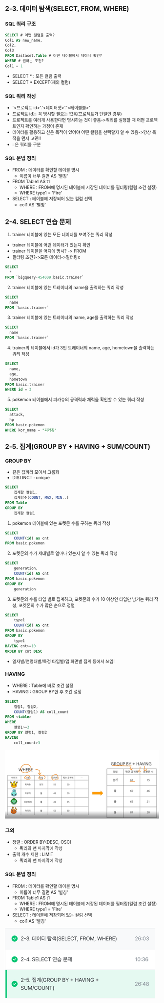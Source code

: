 ## 2-3. 데이터 탐색(SELECT, FROM, WHERE)
### SQL 쿼리 구조
```sql
SELECT # 어떤 컬럼을 출력?
Col1 AS new_name,
Col2,
Col3
FROM Dastaset.Table # 어떤 테이블에서 데이터 확인?
WHERE # 원하는 조건?
Col1 = 1
```
- SELECT * : 모든 컬럼 출력
- SELECT * EXCEPT(제외 컬럼)

### SQL 쿼리 작성
- '<프로젝트 id>'.'<데이터셋>'.'<테이블블>'
- 프로젝트 id는 꼭 명시할 필요는 없음(프로젝트가 단일인 경우)
- 프로젝트를 여러개 사용한다면 명시하는 것이 좋음->쿼리를 실행할 때 어떤 프로젝트인지 확인하는 과정이 존재
- 데이터를 활용하고 싶은 목적이 있어야 어떤 컬럼을 선택할지 알 수 있음->항상 목적을 먼저 고민!!
- : 은 쿼리를 구분

### SQL 문법 정리
- FROM : 데이터를 확인할 테이블 명시
    - 이름이 너무 길면 AS '별칭'
- FROM Table1 AS t1
    - WHERE : FROM에 명시된 테이블에 저장된 데이터를 필터링(컬럼 조건 설정)
    - WHERE type1 = 'Fire'
- SELECT : 테이블에 저장되어 있는 컬럼 선택
    - col1 AS '별칭'



## 2-4. SELECT 연습 문제
1. trainer 테이블에 있는 모든 데이터를 보여주는 쿼리 작성
- trainer 테이블에 어떤 데이터가 있는지 확인
- trainer 테이블을 어디에 명시? -> FROM
- 필터링 조건?->모든 데이터->필터링x
```sql
SELECT 
  * 
FROM `bigquery-454009.basic.trainer` 
```
2. trainer 테이블에 있는 트레이너의 name을 출력하는 쿼리 작성
```sql
SELECT
  name
FROM `basic.trainer`
```
3. trainer 테이블에 있는 트레이너의 name, age를 출력하는 쿼리 작성
```sql
SELECT
  name
FROM `basic.trainer`
```
4. trainer의 테이블에서 id가 3인 트레이너의 name, age, hometown을 출력하는 쿼리 작성
```sql
SELECT
  name,
  age,
  hometown
FROM basic.trainer
WHERE id = 3
```
5. pokemon 테이블에서 피카츄의 공격력과 체력을 확인할 수 있는 쿼리 작성
```sql
SELECT
  attack,
  hp
FROM basic.pokemon
WHERE kor_name = "피카츄"
```



## 2-5. 집계(GROUP BY + HAVING + SUM/COUNT)
### GROUP BY
- 같은 값끼리 모아서 그룹화
- DISTINCT : unique
```sql
SELECT
    집계할 컬럼1,
    집계함수(COUNT, MAX, MIN..)
FROM Table
GROUP BY
    집계할 컬럼1
```
1. pokemon 테이블에 있는 포켓몬 수를 구하는 쿼리 작성
```sql
SELECT
    COUNT(id) as cnt
FROM basic.pokemon
```
2. 포켓몬의 수가 세대별로 얼마나 있는지 알 수 있는 쿼리 작성
```sql
SELECT
    generation,
    COUNT(id) AS cnt
FROM basic.pokemon
GROUP BY
    generation
```
3. 포켓몬의 수를 타입 별로 집계하고, 포켓몬의 수가 10 이상인 타입만 남기는 쿼리 작성, 포켓몬의 수가 많은 순으로 정렬
```sql
SELECT
    type1
    COUNT(id) AS cnt
FROM basic.pokemon
GROUP BY
    type1
HAVING cnt>=10
ORDER BY cnt DESC
```
- 일자별/연령대별/특정 타입별/앱 화면별 집계 등에서 쓰임!

### HAVING
- WHERE : Table에 바로 조건 설정
- HAVING : GROUP BY한 후 조건 설정
```sql
SELECT
    컬럼1, 컬럼2,
    COUNT(컬럼1) AS col1_count
FROM <table>
WHERE
    컬럼1>=3
GROUP BY 컬럼1, 컬럼2
HAVING
    col1_count>3
```
![sqlweek](/git/sql1week_1.png)
### 그외
- 정렬 : ORDER BY(DESC, OSC)
    - 쿼리의 맨 마지막에 작성
- 출력 개수 제한 : LIMIT
    - 쿼리의 맨 마지막에 작성

### SQL 문법 정리
- FROM : 데이터를 확인할 테이블 명시
    - 이름이 너무 길면 AS '별칭'
- FROM Table1 AS t1
    - WHERE : FROM에 명시된 테이블에 저장된 데이터를 필터링(컬럼 조건 설정)
    - WHERE type1 = 'Fire'
- SELECT : 테이블에 저장되어 있는 컬럼 선택
    - col1 AS '별칭'
 
![sql1week](/git/sql1week.png)
